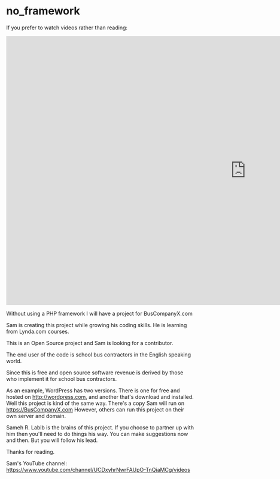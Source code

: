 # no_framework
If you prefer to watch videos rather than reading:

<iframe width="1280" height="720" src="https://www.youtube.com/embed/eYiVXzm_G9I?list=PL53HNVwgFHMVXfe0553_yIkekiXGmmW7D" frameborder="0" allowfullscreen></iframe>

Without using a PHP framework I will have a project for BusCompanyX.com 

Sam is creating this project while growing his coding skills.
He is learning from Lynda.com courses.

This is an Open Source project and Sam is looking for a contributor.

The end user of the code is school bus contractors
in the English speaking world.

Since this is free and open source
software revenue is derived by those who implement
it for school bus contractors.

As an example, WordPress has two versions. There is one
for free and hosted on http://wordpress.com,
and another that's download and installed.
Well this project is kind of the same way. There's a copy
Sam will run on https://BusCompanyX.com
However, others can run this project on their own server
and domain.

Sameh R. Labib is the brains of this project. If you choose to
partner up with him then you'll need to do things his way. You can make suggestions
now and then. But you will follow his lead.

Thanks for reading.

Sam's YouTube channel:
https://www.youtube.com/channel/UCDxyhrNwrFAUpO-TnQiaMCg/videos
